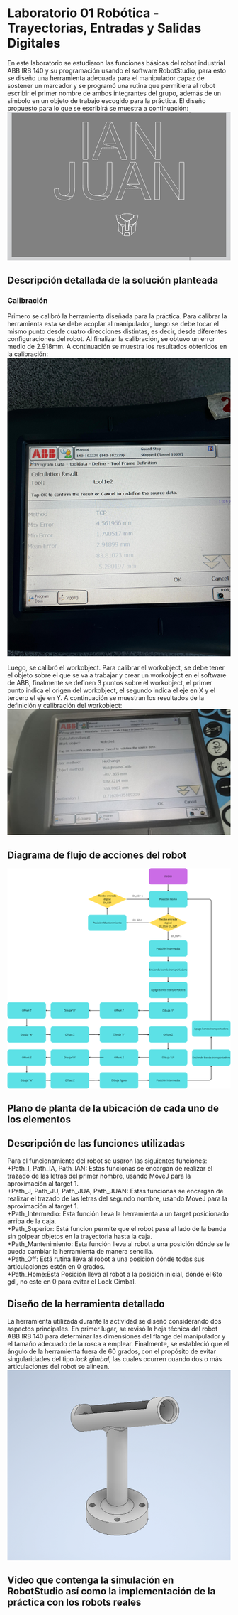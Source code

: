 # Laboratorio 01 Robótica - Trayectorias, Entradas y Salidas Digitales
En este laboratorio se estudiaron las funciones básicas del robot industrial ABB IRB 140 y su programación usando el software RobotStudio, para esto se diseño una herramienta adecuada para el manipulador capaz de sostener un marcador y se programó una rutina que permitiera al robot escribir el primer nombre de ambos integrantes del grupo, además de un símbolo en un objeto de trabajo escogido para la práctica. El diseño propuesto para lo que se escribirá se muestra a continuación:
![image](https://github.com/jotavo21/Lab01_Robotica_2025-1/blob/main/imagenes/Trayectoria%20propuesta.png)

## Descripción detallada de la solución planteada
### Calibración
Primero se calibró la herramienta diseñada para la práctica. Para calibrar la herramienta esta se debe acoplar al manipulador, luego se debe tocar el mismo punto desde cuatro direcciones distintas, es decir, desde diferentes configuraciones del robot. Al finalizar la calibración, se obtuvo un error medio de 2.918mm. A continuación se muestra los resultados obtenidos en la calibración:
![image](https://github.com/jotavo21/Lab01_Robotica_2025-1/blob/main/imagenes/Calib%20manual.jpg)

Luego, se calibró el workobject. Para calibrar el workobject, se debe tener el objeto sobre el que se va a trabajar y crear un workobject en el software de ABB, finalmente se definen 3 puntos sobre el workobject, el primer punto indica el origen del workobject, el segundo indica el eje en X y el tercero el eje en Y. A continuación se muestran los resultados de la definición y calibración del workobject:
![image](https://github.com/jotavo21/Lab01_Robotica_2025-1/blob/main/imagenes/Workobject.jpg)


## Diagrama de flujo de acciones del robot
![image](https://github.com/jotavo21/Lab01_Robotica_2025-1/blob/main/imagenes/Diagrama%20flujo%20robot.png)

## Plano de planta de la ubicación de cada uno de los elementos


## Descripción de las funciones utilizadas
Para el funcionamiento del robot se usaron las siguientes funciones:  
+Path_I, Path_IA, Path_IAN: Estas funcionas se encargan de realizar el trazado de las letras del primer nombre, usando MoveJ para la aproximación al target 1.  
+Path_J, Path_JU, Path_JUA, Path_JUAN: Estas funcionas se encargan de realizar el trazado de las letras del segundo nombre, usando MoveJ para la aproximación al target 1.  
+Path_Intermedio: Esta función lleva la herramienta a un target posicionado arriba de la caja.  
+Path_Superior: Está funcion permite que el robot pase al lado de la banda sin golpear objetos en la trayectoria hasta la caja.  
+Path_Mantenimiento: Esta función lleva al robot a una posición dónde se le pueda cambiar la herramienta de manera sencilla.  
+Path_Off: Está rutina lleva al robot a una posición dónde todas sus articulaciones estén en 0 grados.  
+Path_Home:Esta Posición lleva al robot a la posición inicial, dónde el 6to gdl, no esté en 0 para evitar el Lock Gimbal.  
## Diseño de la herramienta detallado 
La herramienta utilizada durante la actividad se diseñó considerando dos aspectos principales. En primer lugar, se revisó la hoja técnica del robot ABB IRB 140 para determinar las dimensiones del flange del manipulador y el tamaño adecuado de la rosca a emplear. Finalmente, se estableció que el ángulo de la herramienta fuera de 60 grados, con el propósito de evitar singularidades del tipo *lock gimbal*, las cuales ocurren cuando dos o más articulaciones del robot se alinean.
![image](https://github.com/jotavo21/Lab01_Robotica_2025-1/blob/main/imagenes/Screenshot%202025-10-05%20203235.png)
## Video que contenga la simulación en RobotStudio así como la implementación de la práctica con los robots reales
